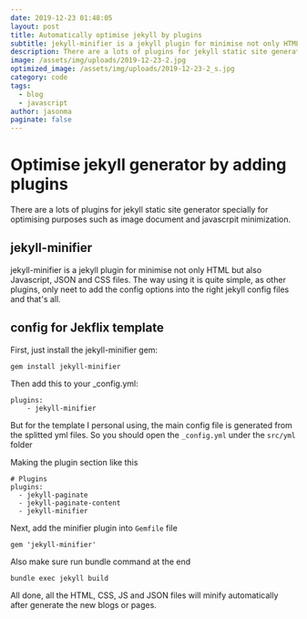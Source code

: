 ```yaml
---
date: 2019-12-23 01:48:05
layout: post
title: Automatically optimise jekyll by plugins
subtitle: jekyll-minifier is a jekyll plugin for minimise not only HTML but also Javascript, JSON and CSS files. The way using it is quite simple
description: There are a lots of plugins for jekyll static site generator specially for optimising purposes such as image document and javascrpit minimization. 
image: /assets/img/uploads/2019-12-23-2.jpg
optimized_image: /assets/img/uploads/2019-12-23-2_s.jpg
category: code
tags:
  - blog
  - javascript
author: jasonma
paginate: false
---
```

# Optimise jekyll generator by adding plugins

There are a lots of plugins for jekyll static site generator specially for optimising purposes such as image document and javascrpit minimization. 

## jekyll-minifier
jekyll-minifier is a jekyll plugin for minimise not only HTML but also Javascript, JSON and CSS files. The way using it is quite simple, as other plugins, only neet to add the config options into the right jekyll config files and that's all.

## config for Jekflix template
First, just install the jekyll-minifier gem:

```gem install jekyll-minifier```

Then add this to your _config.yml:

```
plugins:
    - jekyll-minifier
```

But for the template I personal using, the main config file is generated from the splitted yml files. 
So you should open the ```_config.yml``` under the ```src/yml``` folder

Making the plugin section like this

```
# Plugins
plugins:
  - jekyll-paginate
  - jekyll-paginate-content
  - jekyll-minifier
 ```

Next, add the minifier plugin into ```Gemfile``` file

```gem 'jekyll-minifier'```

Also make sure run bundle command at the end

```bundle exec jekyll build```

All done, all the HTML, CSS, JS and JSON files will minify automatically after generate the new blogs or pages.





